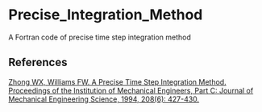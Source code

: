 # Precise_Integration_Method
A Fortran code of precise time step integration method
## References
[Zhong WX, Williams FW. A Precise Time Step Integration Method. Proceedings of the Institution of Mechanical Engineers, Part C: Journal of Mechanical Engineering Science, 1994, 208(6): 427-430.](https://doi.org/10.1243/PIME_PROC_1994_208_148_02)
